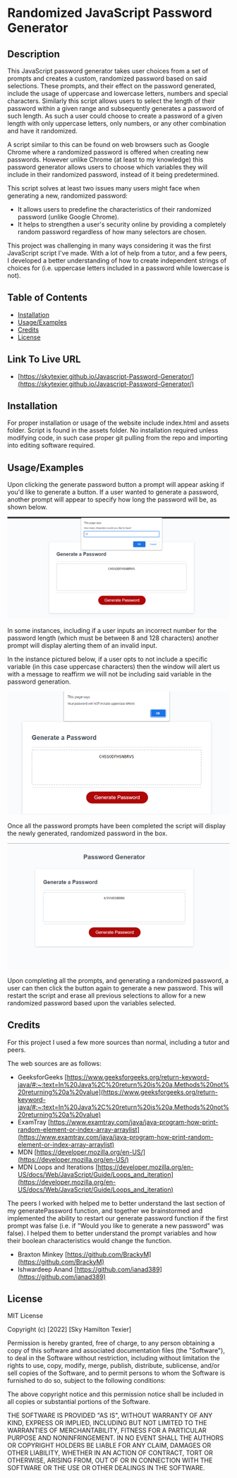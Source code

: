 # Randomized JavaScript Password Generator
 
## Description
 
This JavaScript password generator takes user choices from a set of prompts and creates a custom, randomized password based on said selections.
These prompts, and their effect on the password generated, include the usage of uppercase and lowercase letters, numbers and special characters.
Similarly this script allows users to select the length of their password within a given range and subsequently generates a password
of such length. As such a user could choose to create a password of a given length with only uppercase letters, only numbers, or any other combination and have it
randomized.
 
A script similar to this can be found on web browsers such as Google Chrome where a randomized password is offered when creating new passwords.
However unlike Chrome (at least to my knowledge) this password generator allows users to choose which variables they will include in their randomized password,
instead of it being predetermined.
 
This script solves at least two issues many users might face when generating a new, randomized password:
- It allows users to predefine the characteristics of their randomized password (unlike Google Chrome).  
- It helps to strengthen a user's security online by providing a completely random password regardless of how many selectors are chosen.
 
This project was challenging in many ways considering it was the first JavaScript script I've made. With a lot of help from a tutor, and a few peers, I developed a better understanding of how to create
independent strings of choices for (i.e. uppercase letters included in a password while lowercase  is not).
 
 
## Table of Contents
 
- [Installation](#installation)
- [Usage/Examples](#usage//examples)
- [Credits](#credits)
- [License](#license)
 
## Link To Live URL
- [https://skytexier.github.io/Javascript-Password-Generator/](https://skytexier.github.io/Javascript-Password-Generator/)

## Installation
 
For proper installation or usage of the website include index.html and assets folder. Script is found in the assets folder.
No installation required unless modifying code, in such case proper git pulling from the repo and importing into editing software required.
   
## Usage/Examples
Upon clicking the generate password button a prompt will appear asking if you'd like to generate a button.
If a user wanted to generate a password, another prompt will appear to specify how long the password will be, as shown below.
 
![alt text](./Assets/images/prompt.png)
 
In some instances, including if a user inputs an incorrect number for the password length (which must be between 8 and 128 characters) another prompt will display alerting them of an invalid input.
 
In the instance pictured below, if a user opts to not include a specific variable (in this case uppercase characters) then the window will alert us with a message to reaffirm we will not be including said variable in the password generation.
 
![alt text](./Assets/images/falsealert.png)
 
Once all the password prompts have been completed the script will display the newly generated, randomized password in the box.
 
![alt text](./Assets/images/completedpass.png)
 
Upon completing all the prompts, and generating a randomized password, a user can then click the button again to generate a new password. This will restart the script and erase all previous selections to allow for a new randomized password based upon the variables selected.
 
## Credits
 
For this project I used a few more sources than normal, including a tutor and peers.
 
The web sources are as follows:
- GeeksforGeeks [https://www.geeksforgeeks.org/return-keyword-java/#:~:text=In%20Java%2C%20return%20is%20a,Methods%20not%20returning%20a%20value](https://www.geeksforgeeks.org/return-keyword-java/#:~:text=In%20Java%2C%20return%20is%20a,Methods%20not%20returning%20a%20value)
- ExamTray [https://www.examtray.com/java/java-program-how-print-random-element-or-index-array-arraylist](https://www.examtray.com/java/java-program-how-print-random-element-or-index-array-arraylist)
- MDN [https://developer.mozilla.org/en-US/](https://developer.mozilla.org/en-US/)
- MDN Loops and Iterations [https://developer.mozilla.org/en-US/docs/Web/JavaScript/Guide/Loops_and_iteration](https://developer.mozilla.org/en-US/docs/Web/JavaScript/Guide/Loops_and_iteration)
 
The peers I worked with helped me to better understand the last section of my generatePassword function, and together we brainstormed and implemented the ability to restart our generate password function if the first prompt was false (i.e. if "Would you like to generate a new password" was false). I helped them to better understand the prompt variables and how their boolean characteristics would change the function.
 
- Braxton Minkey [https://github.com/BrackyM](https://github.com/BrackyM)
- Ishwardeep Anand [https://github.com/ianad389](https://github.com/ianad389)
 
 
## License
MIT License
 
Copyright (c) [2022] [Sky Hamilton Texier]
 
Permission is hereby granted, free of charge, to any person obtaining a copy
of this software and associated documentation files (the "Software"), to deal
in the Software without restriction, including without limitation the rights
to use, copy, modify, merge, publish, distribute, sublicense, and/or sell
copies of the Software, and to permit persons to whom the Software is
furnished to do so, subject to the following conditions:
 
The above copyright notice and this permission notice shall be included in all
copies or substantial portions of the Software.
 
THE SOFTWARE IS PROVIDED "AS IS", WITHOUT WARRANTY OF ANY KIND, EXPRESS OR
IMPLIED, INCLUDING BUT NOT LIMITED TO THE WARRANTIES OF MERCHANTABILITY,
FITNESS FOR A PARTICULAR PURPOSE AND NONINFRINGEMENT. IN NO EVENT SHALL THE
AUTHORS OR COPYRIGHT HOLDERS BE LIABLE FOR ANY CLAIM, DAMAGES OR OTHER
LIABILITY, WHETHER IN AN ACTION OF CONTRACT, TORT OR OTHERWISE, ARISING FROM,
OUT OF OR IN CONNECTION WITH THE SOFTWARE OR THE USE OR OTHER DEALINGS IN THE
SOFTWARE.